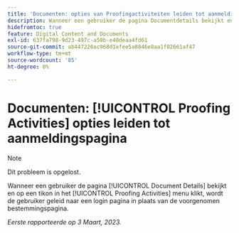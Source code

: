 ```yaml
---
title: 'Documenten: opties van Proofingactiviteiten leiden tot aanmeldingspagina'
description: Wanneer een gebruiker de pagina Documentdetails bekijkt en op een tikon in het menu Proofingactiviteiten klikt, wordt de gebruiker naar een aanmeldingspagina geleid in plaats van naar de gewenste doelpagina.
hidefromtoc: true
feature: Digital Content and Documents
exl-id: 637fa798-9d23-497c-a50b-e40deaa4fd61
source-git-commit: ab447226ac968d1efee5a8846e8aa1f02661af47
workflow-type: tm+mt
source-wordcount: '85'
ht-degree: 0%

---
```


# Documenten: [!UICONTROL Proofing Activities] opties leiden tot aanmeldingspagina

<!--This article is on WF and WFP TOCs-->
<!--Converted to story-->

>[!NOTE]
>
>Dit probleem is opgelost.

Wanneer een gebruiker de pagina [!UICONTROL Document Details] bekijkt en op een tikon in het [!UICONTROL Proofing Activities] menu klikt, wordt de gebruiker geleid naar een login pagina in plaats van de voorgenomen bestemmingspagina.

_Eerste rapporteerde op 3 Maart, 2023._
